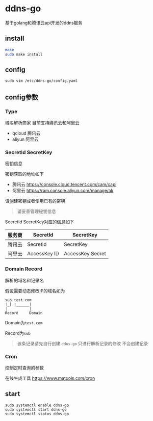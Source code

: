 # ddns-go

基于golang和腾讯云api开发的ddns服务

## install

``` bash
make
sudo make install
```

## config

```
sudo vim /etc/ddns-go/config.yaml
```

## config参数

### Type

域名解析商家 目前支持腾讯云和阿里云

* qcloud 腾讯云
* aliyun 阿里云

### SecretId SecretKey
密钥信息

密钥获取的地址如下
* 腾讯云 https://console.cloud.tencent.com/cam/capi
* 阿里云 https://ram.console.aliyun.com/manage/ak

请创建密钥或者使用已有的密钥

> 请妥善管理秘钥信息

SecretId SecretKey对应的信息如下

|服务商|SecretId|SecretKey|
| - | - | - |
|腾讯云|SecretId|SecretKey|
|阿里云|AccessKey ID|AccessKey Secret|

### Domain Record
解析的域名和记录名

假设需要动态修改IP的域名如为

```
sub.test.com
|_| |______|
|          |
Record     Domain
```

Domain为`test.com`

Record为`sub`

> 该条记录请先自行创建 `ddns-go` 只进行解析记录的修改 不会创建记录 

### Cron
控制定时查询的参数

在线生成工具 https://www.matools.com/cron

## start

```
sudo systemctl enable ddns-go
sudo systemctl start ddns-go
sudo systemctl status ddns-go
```
